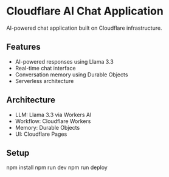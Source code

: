 # Cloudflare AI Chat Application

AI-powered chat application built on Cloudflare infrastructure.

## Features
- AI-powered responses using Llama 3.3
- Real-time chat interface
- Conversation memory using Durable Objects
- Serverless architecture

## Architecture
- LLM: Llama 3.3 via Workers AI
- Workflow: Cloudflare Workers
- Memory: Durable Objects
- UI: Cloudflare Pages

## Setup
npm install
npm run dev
npm run deploy
